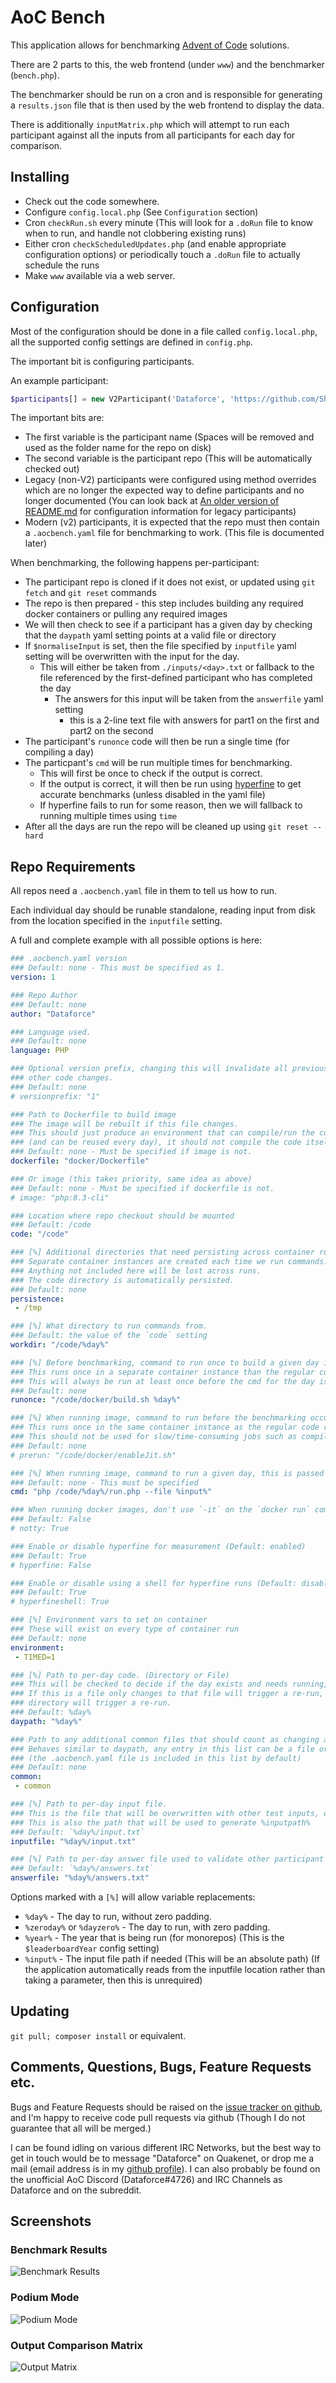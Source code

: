 # AoC Bench

This application allows for benchmarking [Advent of Code](https://adventofcode.com/) solutions.

There are 2 parts to this, the web frontend (under `www`) and the benchmarker (`bench.php`).

The benchmarker should be run on a cron and is responsible for generating a `results.json` file that is then used by the web frontend to display the data.

There is additionally `inputMatrix.php` which will attempt to run each participant against all the inputs from all participants for each day for comparison.

## Installing

 - Check out the code somewhere.
 - Configure `config.local.php` (See `Configuration` section)
 - Cron `checkRun.sh` every minute (This will look for a `.doRun` file to know when to run, and handle not clobbering existing runs)
 - Either cron `checkScheduledUpdates.php` (and enable appropriate configuration options) or periodically touch a `.doRun` file to actually schedule the runs
 - Make `www` available via a web server.

## Configuration

Most of the configuration should be done in a file called `config.local.php`, all the supported config settings are defined in `config.php`.

The important bit is configuring participants.

An example participant:

```php
$participants[] = new V2Participant('Dataforce', 'https://github.com/ShaneMcC/aoc-2023');
```

The important bits are:
 - The first variable is the participant name (Spaces will be removed and used as the folder name for the repo on disk)
 - The second variable is the participant repo (This will be automatically checked out)
 - Legacy (non-V2) participants were configured using method overrides which are no longer the expected way to define participants and no longer documented (You can look back at [An older version of README.md](https://github.com/ShaneMcC/AoCBench/blob/39b4e2adb78550dfc6f4b3c98d6f9c28f7bb4f73/README.md) for configuration information for legacy participants)
 - Modern (v2) participants, it is expected that the repo must then contain a `.aocbench.yaml` file for benchmarking to work. (This file is documented later)

When benchmarking, the following happens per-participant:
 - The participant repo is cloned if it does not exist, or updated using `git fetch` and `git reset` commands
 - The repo is then prepared - this step includes building any required docker containers or pulling any required images
 - We will then check to see if a participant has a given day by checking that the `daypath` yaml setting points at a valid file or directory
 - If `$normaliseInput` is set, then the file specified by `inputfile` yaml setting will be overwritten with the input for the day.
   - This will either be taken from `./inputs/<day>.txt` or fallback to the file referenced by the first-defined participant who has completed the day
     - The answers for this input will be taken from the `answerfile` yaml setting
       - this is a 2-line text file with answers for part1 on the first and part2 on the second
 - The participant's `runonce` code will then be run a single time (for compiling a day)
 - The particpant's `cmd` will be run multiple times for benchmarking.
   - This will first be once to check if the output is correct.
   - If the output is correct, it will then be run using [hyperfine](https://github.com/sharkdp/hyperfine) to get accurate benchmarks (unless disabled in the yaml file)
   - If hyperfine fails to run for some reason, then we will fallback to running multiple times using `time`
 - After all the days are run the repo will be cleaned up using `git reset --hard`

## Repo Requirements
All repos need a `.aocbench.yaml` file in them to tell us how to run.

Each individual day should be runable standalone, reading input from disk from the location specified in the `inputfile` setting.

A full and complete example with all possible options is here:

```yaml
### .aocbench.yaml version
### Default: none - This must be specified as 1.
version: 1

### Repo Author
### Default: none
author: "Dataforce"

### Language used.
### Default: none
language: PHP

### Optional version prefix, changing this will invalidate all previous runs without needing to make
### other code changes.
### Default: none
# versionprefix: "1"

### Path to Dockerfile to build image
### The image will be rebuilt if this file changes.
### This should just produce an environment that can compile/run the code
### (and can be reused every day), it should not compile the code itself
### Default: none - Must be specified if image is not.
dockerfile: "docker/Dockerfile"

### Or image (this takes priority, same idea as above)
### Default: none - Must be specified if dockerfile is not.
# image: "php:8.3-cli"

### Location where repo checkout should be mounted
### Default: /code
code: "/code"

### [%] Additional directories that need persisting across container runs.
### Separate container instances are created each time we run commands.
### Anything not included here will be lost across runs.
### The code directory is automatically persisted.
### Default: none
persistence:
 - /tmp

### [%] What directory to run commands from.
### Default: the value of the `code` setting
workdir: "/code/%day%"

### [%] Before benchmarking, command to run once to build a given day if needed.
### This runs once in a separate container instance than the regular code runs.
### This will always be run at least once before the cmd for the day is run.
### Default: none
runonce: "/code/docker/build.sh %day%"

### [%] When running image, command to run before the benchmarking occurs.
### This runs once in the same container instance as the regular code runs and gets run every time the code is run
### This should not be used for slow/time-consuming jobs such as compiling, and is mostly tweaking the environment if needed
### Default: none
# prerun: "/code/docker/enableJit.sh"

### [%] When running image, command to run a given day, this is passed to `hyperfine` or `time` to actually benchmark the day
### Default: none - This must be specified
cmd: "php /code/%day%/run.php --file %input%"

### When running docker images, don't use `-it` on the `docker run` command line
### Default: False
# notty: True

### Enable or disable hyperfine for measurement (Default: enabled)
### Default: True
# hyperfine: False

### Enable or disable using a shell for hyperfine runs (Default: disabled)
### Default: True
# hyperfineshell: True

### [%] Environment vars to set on container
### These will exist on every type of container run
### Default: none
environment:
 - TIMED=1

### [%] Path to per-day code. (Directory or File)
### This will be checked to decide if the day exists and needs running, and to check the code version
### If this is a file only changes to that file will trigger a re-run, if it is a directory then any changes to any files within the
### directory will trigger a re-run.
### Default: %day%
daypath: "%day%"

### Path to any additional common files that should count as changing all days.
### Behaves similar to daypath, any entry in this list can be a file or directory.
### (the .aocbench.yaml file is included in this list by default)
### Default: none
common:
 - common

### [%] Path to per-day input file.
### This is the file that will be overwritten with other test inputs, or used to feed input to other participants
### This is also the path that will be used to generate %inputpath%
### Default: `%day%/input.txt`
inputfile: "%day%/input.txt"

### [%] Path to per-day answer file used to validate other participant answers
### Default: `%day%/answers.txt`
answerfile: "%day%/answers.txt"
```

Options marked with a `[%]` will allow variable replacements:

 - `%day%` - The day to run, without zero padding.
 - `%zeroday%` or `%dayzero%` - The day to run, with zero padding.
 - `%year%` - The year that is being run (for monorepos) (This is the `$leaderboardYear` config setting)
 - `%input%` - The input file path if needed (This will be an absolute path) (If the application automatically reads from the inputfile location rather than taking a parameter, then this is unrequired)

## Updating

`git pull; composer install` or equivalent.

## Comments, Questions, Bugs, Feature Requests etc.

Bugs and Feature Requests should be raised on the [issue tracker on github](https://github.com/ShaneMcC/aocbench/issues), and I'm happy to receive code pull requests via github (Though I do not guarantee that all will be merged.)

I can be found idling on various different IRC Networks, but the best way to get in touch would be to message "Dataforce" on Quakenet, or drop me a mail (email address is in my [github profile](https://github.com/ShaneMcC)). I can also probably be found on the unofficial AoC Discord (Dataforce#4726) and IRC Channels as Dataforce and on the subreddit.

## Screenshots

### Benchmark Results
![Benchmark Results](/screenshots/AoCBench.png?raw=true "Benchmark Results")

### Podium Mode
![Podium Mode](/screenshots/PodiumMode.png?raw=true "Podium Mode")

### Output Comparison Matrix
![Output Matrix](/screenshots/AoCBenchMatrix.png?raw=true "Output Comparison Matrix")
